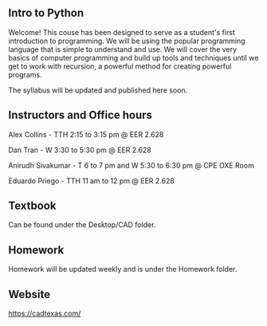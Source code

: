 ## Intro to Python

Welcome! This couse has been designed to serve as a student's first introduction to programming. We will be using the popular programming language that is simple to understand and use. We will cover the very basics of computer programming and build up tools and techniques until we get to work with recursion, a powerful method for creating powerful programs.

The syllabus will be updated and published here soon.

## Instructors and Office hours
Alex Collins - TTH 2:15 to 3:15 pm @ EER 2.628

Dan Tran - W 3:30 to 5:30 pm @ EER 2.628

Anirudh Sivakumar - T 6 to 7 pm and W 5:30 to 6:30 pm @ CPE OXE Room

Eduardo Priego - TTH 11 am to 12 pm @ EER 2.628

## Textbook
Can be found under the Desktop/CAD folder.

## Homework
Homework will be updated weekly and is under the Homework folder.

## Website
https://cadtexas.com/
